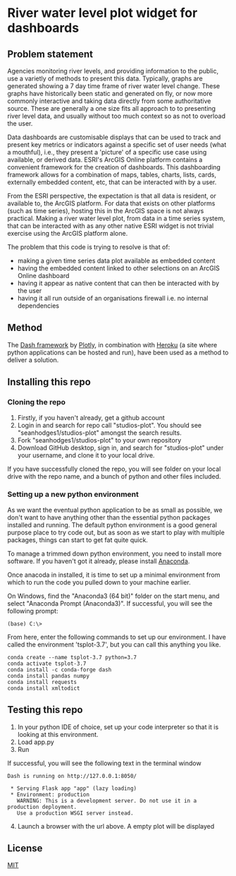 # River water level plot widget for dashboards

## Problem statement

Agencies monitoring river levels, and providing information to the public, use a varietly of methods to present this data. Typically, graphs are generated showing a 7 day time frame of river water level change. These graphs have historically been static and generated on fly, or now more commonly interactive and taking data directly from some authoritative source. These are generally a one size fits all approach to to presenting river level data, and usually without too much context so as not to overload the user.

Data dashboards are customisable displays that can be used to track and present key metrics or indicators against a specific set of user needs (what a mouthful), i.e., they present a 'picture' of a specific use case using available, or derived data. ESRI's ArcGIS Online platform contains a convenient framework for the creation of dashboards. This dashboarding framework allows for a combination of maps, tables, charts, lists, cards, externally embedded content, etc, that can be interacted with by a user.

From the ESRI perspective, the expectation is that all data is resident, or available to, the ArcGIS platform. For data that exists on other platforms (such as time series), hosting this in the ArcGIS space is not always practical. Making a river water level plot, from data in a time series system, that can be interacted with as any other native ESRI widget is not trivial exercise using the ArcGIS platform alone.  

The problem that this code is trying to resolve is that of:
* making a given time series data plot available as embedded content
* having the embedded content linked to other selections on an ArcGIS Online dashboard
* having it appear as native content that can then be interacted with by the user
* having it all run outside of an organisations firewall i.e. no internal dependencies

## Method

The [Dash framework](https://dash.plotly.com/introduction) by [Plotly](https://www.plotly.com), in combination with [Heroku](https://heroku.com) (a site where python applications can be hosted and run), have been used as a method to deliver a solution.

## Installing this repo
### Cloning the repo
1. Firstly, if you haven't already, get a github account
2. Login in and search for repo call "studios-plot". You should see "seanhodges1/studios-plot" amongst the search results.
3. Fork "seanhodges1/studios-plot" to your own repository
4. Download GitHub desktop, sign in, and search for "studios-plot" under your username, and clone it to your local drive.

If you have successfully cloned the repo, you will see folder on your local drive with the repo name, and a bunch of python and other files included.

### Setting up a new python environment
As we want the eventual python application to be as small as possible, we don't want to have anything other than the essential python packages installed and running. The default python environment is a good general purpose place to try code out, but as soon as we start to play with multiple packages, things can start to get fat quite quick.

To manage a trimmed down python environment, you need to install more software. If you haven't got it already, please install [Anaconda](https://anaconda.com).

Once anacoda in installed, it is time to set up a minimal environment from which to run the code you pulled down to your machine earlier. 

On Windows, find the "Anaconda3 (64 bit)" folder on the start menu, and select "Anaconda Prompt (Anaconda3)". If successful, you will see the following prompt:
```
(base) C:\>
```
From here, enter the following commands to set up our environment. I have called the environment 'tsplot-3.7', but you can call this anything you like.
```
conda create --name tsplot-3.7 python=3.7
conda activate tsplot-3.7
conda install -c conda-forge dash
conda install pandas numpy
conda install requests
conda install xmltodict
```
## Testing this repo
1. In your python IDE of choice, set up your code interpreter so that it is looking at this environment.
2. Load app.py
3. Run

If successful, you will see the following text in the terminal window
```
Dash is running on http://127.0.0.1:8050/

 * Serving Flask app "app" (lazy loading)
 * Environment: production
   WARNING: This is a development server. Do not use it in a production deployment.
   Use a production WSGI server instead.
```
4. Launch a browser with the url above. A empty plot will be displayed 


## License
[MIT](https://opensource.org/licenses/MIT)
